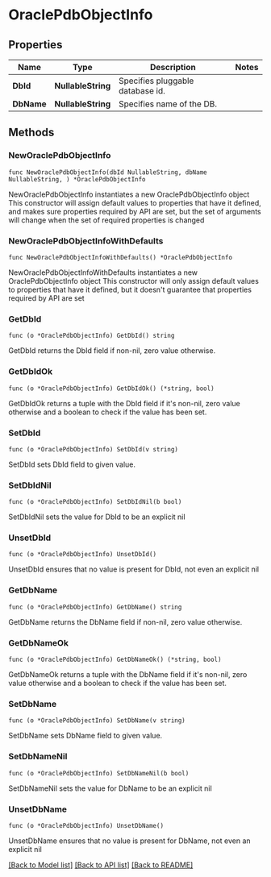 # OraclePdbObjectInfo

## Properties

Name | Type | Description | Notes
------------ | ------------- | ------------- | -------------
**DbId** | **NullableString** | Specifies pluggable database id. | 
**DbName** | **NullableString** | Specifies name of the DB. | 

## Methods

### NewOraclePdbObjectInfo

`func NewOraclePdbObjectInfo(dbId NullableString, dbName NullableString, ) *OraclePdbObjectInfo`

NewOraclePdbObjectInfo instantiates a new OraclePdbObjectInfo object
This constructor will assign default values to properties that have it defined,
and makes sure properties required by API are set, but the set of arguments
will change when the set of required properties is changed

### NewOraclePdbObjectInfoWithDefaults

`func NewOraclePdbObjectInfoWithDefaults() *OraclePdbObjectInfo`

NewOraclePdbObjectInfoWithDefaults instantiates a new OraclePdbObjectInfo object
This constructor will only assign default values to properties that have it defined,
but it doesn't guarantee that properties required by API are set

### GetDbId

`func (o *OraclePdbObjectInfo) GetDbId() string`

GetDbId returns the DbId field if non-nil, zero value otherwise.

### GetDbIdOk

`func (o *OraclePdbObjectInfo) GetDbIdOk() (*string, bool)`

GetDbIdOk returns a tuple with the DbId field if it's non-nil, zero value otherwise
and a boolean to check if the value has been set.

### SetDbId

`func (o *OraclePdbObjectInfo) SetDbId(v string)`

SetDbId sets DbId field to given value.


### SetDbIdNil

`func (o *OraclePdbObjectInfo) SetDbIdNil(b bool)`

 SetDbIdNil sets the value for DbId to be an explicit nil

### UnsetDbId
`func (o *OraclePdbObjectInfo) UnsetDbId()`

UnsetDbId ensures that no value is present for DbId, not even an explicit nil
### GetDbName

`func (o *OraclePdbObjectInfo) GetDbName() string`

GetDbName returns the DbName field if non-nil, zero value otherwise.

### GetDbNameOk

`func (o *OraclePdbObjectInfo) GetDbNameOk() (*string, bool)`

GetDbNameOk returns a tuple with the DbName field if it's non-nil, zero value otherwise
and a boolean to check if the value has been set.

### SetDbName

`func (o *OraclePdbObjectInfo) SetDbName(v string)`

SetDbName sets DbName field to given value.


### SetDbNameNil

`func (o *OraclePdbObjectInfo) SetDbNameNil(b bool)`

 SetDbNameNil sets the value for DbName to be an explicit nil

### UnsetDbName
`func (o *OraclePdbObjectInfo) UnsetDbName()`

UnsetDbName ensures that no value is present for DbName, not even an explicit nil

[[Back to Model list]](../README.md#documentation-for-models) [[Back to API list]](../README.md#documentation-for-api-endpoints) [[Back to README]](../README.md)


